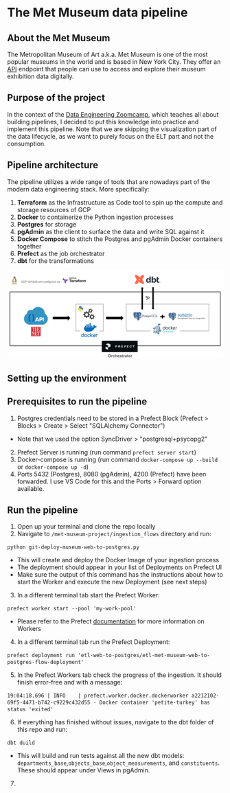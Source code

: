 # The Met Museum data pipeline

## About the Met Museum
The Metropolitan Museum of Art a.k.a. Met Museum is one of the most popular museums in the world and is based in New York City. They offer an [API](https://metmuseum.github.io/) endpoint that people can use to access and explore their museum exhibition data digitally.

## Purpose of the project
In the context of the [Data Engineering Zoomcamp](https://datatalks.club/), which teaches all about building pipelines, I decided to put this knowledge into practice and implement this pipeline. Note that we are skipping the visualization part of the data lifecycle, as we want to purely focus on the ELT part and not the consumption.

## Pipeline architecture
The pipeline utilizes a wide range of tools that are nowadays part of the modern data engineering stack. More specifically:
1. **Terraform** as the Infrastructure as Code tool to spin up the compute and storage resources of GCP
2. **Docker** to containerize the Python ingestion processes
3. **Postgres** for storage
4. **pgAdmin** as the client to surface the data and write SQL against it
5. **Docker Compose** to stitch the Postgres and pgAdmin Docker containers together
6. **Prefect** as the job orchestrator
7. **dbt** for the transformations

<img src="https://github.com/nikagos/met-museum-project/blob/master/images/pipeline_architecture.png" width="1000">

## Setting up the environment

## Prerequisites to run the pipeline
1. Postgres credentials need to be stored in a Prefect Block (Prefect > Blocks > Create > Select "SQLAlchemy Connector")
  * Note that we used the option SyncDriver > "postgresql+psycopg2"
2. Prefect Server is running (run command `prefect server start`)
3. Docker-compose is running (run command `docker-compose up --build` or `docker-compose up -d`)
4. Ports 5432 (Postgres), 8080 (pgAdmin), 4200 (Prefect) have been forwarded. I use VS Code for this and the Ports > Forward option available.

## Run the pipeline
1. Open up your terminal and clone the repo locally
2. Navigate to `/met-museum-project/ingestion_flows` directory and run:
```
python git-deploy-museum-web-to-postgres.py
```
  * This will create and deploy the Docker Image of your ingestion process
  * The deployment should appear in your list of Deployments on Prefect UI
  * Make sure the output of this command has the instructions about how to start the Worker and execute the new Deployment (see next steps)
3. In a different terminal tab start the Prefect Worker:
```
prefect worker start --pool 'my-work-pool'
```
  * Please refer to the Prefect [documentation](https://docs.prefect.io/3.0/deploy/infrastructure-concepts/workers) for more information on Workers
4. In a different terminal tab run the Prefect Deployment:
```
prefect deployment run 'etl-web-to-postgres/etl-met-museum-web-to-postgres-flow-deployment'
```
5. In the Prefect Workers tab check the progress of the ingestion. It should finish error-free and with a message:
```
19:04:18.696 | INFO    | prefect.worker.docker.dockerworker a2212102-69f5-4471-b742-c9229c432d55 - Docker container 'petite-turkey' has status 'exited'
```
6. If everything has finished without issues, navigate to the dbt folder of this repo and run:
```
dbt duild
```
  * This will build and run tests against all the new dbt models: `departments_base`,`objects_base`,`object_measurements`, and `constituents`. These should appear under Views in pgAdmin.
7. 
    
